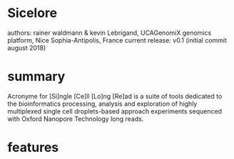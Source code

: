 # Sicelore

authors: rainer waldmann & kevin Lebrigand, UCAGenomiX genomics platform, Nice Sophia-Antipolis, France
current release: v0.1 (initial commit august 2018)

# summary
Acronyme for [Si]ngle [Ce]ll [Lo]ng [Re]ad is a suite of tools dedicated to the bioinformatics processing, analysis 
and exploration of highly multiplexed single cell droplets-based approach experiments sequenced with Oxford Nanopore 
Technology long reads.

# features




